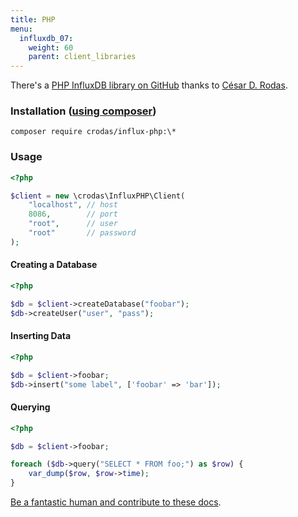 ```yaml
---
title: PHP
menu:
  influxdb_07:
    weight: 60
    parent: client_libraries
---
```


There's a [PHP InfluxDB library on GitHub](https://github.com/crodas/InfluxPHP) thanks to [César D.
Rodas](http://cesarodas.com/).

### Installation ([using composer](https://getcomposer.org/))

    composer require crodas/influx-php:\*

### Usage

```php
<?php

$client = new \crodas\InfluxPHP\Client(
    "localhost", // host
    8086,        // port
    "root",      // user
    "root"       // password
);
```

#### Creating a Database

```php
<?php

$db = $client->createDatabase("foobar");
$db->createUser("user", "pass");
```

#### Inserting Data

```php
<?php

$db = $client->foobar;
$db->insert("some label", ['foobar' => 'bar']);
```

#### Querying

```php
<?php

$db = $client->foobar;

foreach ($db->query("SELECT * FROM foo;") as $row) {
    var_dump($row, $row->time);
}
```

[Be a fantastic human and contribute to these docs](https://github.com/influxdb/influxdb.org).

